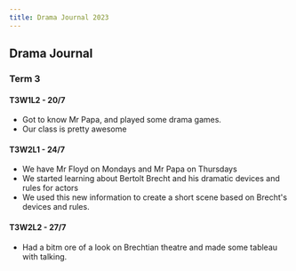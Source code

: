 ```yaml
---
title: Drama Journal 2023
---
```


## Drama Journal
### Term 3
#### T3W1L2 - 20/7
- Got to know Mr Papa, and played some drama games.
- Our class is pretty awesome

#### T3W2L1 - 24/7
- We have Mr Floyd on Mondays and Mr Papa on Thursdays
- We started learning about Bertolt Brecht and his dramatic devices and rules for actors
- We used this new information to create a short scene based on Brecht's devices and rules.

#### T3W2L2 - 27/7
- Had a bitm ore of a look on Brechtian theatre and made some tableau with talking.
